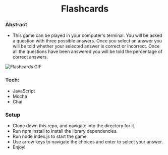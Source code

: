 <h1 align="center">Flashcards</h1>

### Abstract
- This game can be played in your computer's terminal. You will be asked a question with three possible answers. Once you select an answer you will be told whether your selected answer is correct or incorrect. Once all the questions have been answered you will be told the percentage of correct answers.

![Flashcards GIF](https://media4.giphy.com/media/AMJAxSxRrz7pEw0cmp/giphy.gif?cid%3D790b7611d47f9d13ddcbc021423d4952392c4b225508ae9e%26rid%3Dgiphy.gif%26ct%3Dg)

### Tech:
- JavaScript
- Mocha
- Chai

### Setup
- Clone down this repo, and navigate into the directory for it.
- Run npm install to install the library dependencies.
- Run node index.js to start the game.
- Use arrow keys to navigate the choices and enter to select your answer.
- Enjoy!


